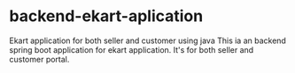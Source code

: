 # backend-ekart-aplication
Ekart application for both seller and customer using java
This ia an backend spring boot application for ekart application. It's for both seller and customer portal.
